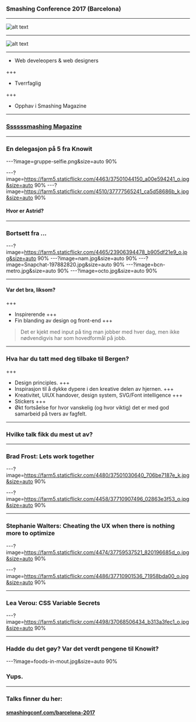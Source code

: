 ### Smashing Conference 2017 (Barcelona)

---

![alt text](../master/cat.png)

---

![alt text](../master/smashing-CAT.png)

---

* Web develeopers & web designers

+++
* Tverrfaglig

+++
* Opphav i Smashing Magazine


---

### [Ssssssmashing Magazine](https://www.smashingmagazine.com/)

---

### En delegasjon på 5 fra Knowit

---?image=gruppe-selfie.png&size=auto 90%

---?image=https://farm5.staticflickr.com/4463/37501044150_a00e594241_o.jpg&size=auto 90%
---?image=https://farm5.staticflickr.com/4510/37777565241_ca5d58686b_k.jpg&size=auto 90%

#### Hvor er Astrid?

---
### Bortsett fra ... 

---?image=https://farm5.staticflickr.com/4465/23906394478_b905df21e9_o.jpg&size=auto 90%
---?image=nam.jpg&size=auto 90%
---?image=Snapchat-197882820.jpg&size=auto 90%
---?image=bcn-metro.jpg&size=auto 90%
---?image=octo.jpg&size=auto 90%

---
#### Var det bra, liksom?

+++
* Inspirerende
+++
* Fin blanding av design og front-end
+++
> Det er kjekt med input på ting man jobber med hver dag, men ikke nødvendigvis har som hovedformål på jobb.
---

### Hva har du tatt med deg tilbake til Bergen?
+++
*  Design principles.
+++
* Inspirasjon til å dykke dypere i den kreative delen av hjernen.
+++
* Kreativitet, UIUX handover, design system, SVG/Font intelligence
+++
* Stickers
+++
* Økt fortsåelse for hvor vanskelig (og hvor viktig) det er med god samarbeid på tvers av fagfelt. 

---
### Hvilke talk fikk du mest ut av?
---
### Brad Frost: Lets work together
---?image=https://farm5.staticflickr.com/4480/37501030640_706be7187e_k.jpg&size=auto 90%

---?image=https://farm5.staticflickr.com/4458/37710907496_02863e3f53_o.jpg&size=auto 90%

---
### Stephanie Walters: Cheating the UX when there is nothing more to optimize

---?image=https://farm5.staticflickr.com/4474/37759537521_820196685d_o.jpg&size=auto 90%

---?image=https://farm5.staticflickr.com/4486/37710901536_71958bda00_o.jpg&size=auto 90%


---
### Lea Verou: CSS Variable Secrets

---?image=https://farm5.staticflickr.com/4498/37068506434_b313a3fec1_o.jpg&size=auto 90%


---
### Hadde du det gøy? Var det verdt pengene til Knowit?
 
---?image=foods-in-mout.jpg&size=auto 90%
### Yups.

--- 
### Talks finner du her: 
#### [smashingconf.com/barcelona-2017](https://smashingconf.com/barcelona-2017/)
